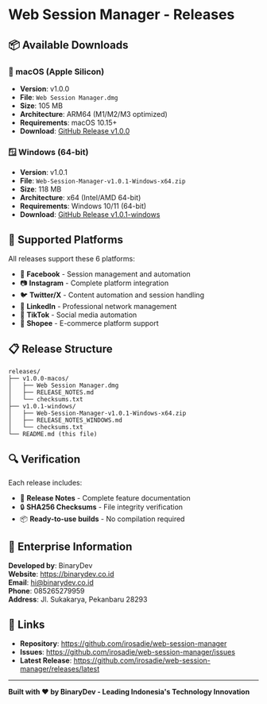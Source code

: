 # Web Session Manager - Releases

## 📦 Available Downloads

### 🍎 macOS (Apple Silicon)
- **Version**: v1.0.0
- **File**: `Web Session Manager.dmg`
- **Size**: 105 MB
- **Architecture**: ARM64 (M1/M2/M3 optimized)
- **Requirements**: macOS 10.15+
- **Download**: [GitHub Release v1.0.0](https://github.com/irosadie/web-session-manager/releases/tag/v1.0.0)

### 🪟 Windows (64-bit)
- **Version**: v1.0.1
- **File**: `Web-Session-Manager-v1.0.1-Windows-x64.zip`
- **Size**: 118 MB
- **Architecture**: x64 (Intel/AMD 64-bit)
- **Requirements**: Windows 10/11 (64-bit)
- **Download**: [GitHub Release v1.0.1-windows](https://github.com/irosadie/web-session-manager/releases/tag/v1.0.1-windows)

## 🚀 Supported Platforms

All releases support these 6 platforms:
- 📘 **Facebook** - Session management and automation
- 📷 **Instagram** - Complete platform integration
- 🐦 **Twitter/X** - Content automation and session handling
- 💼 **LinkedIn** - Professional network management
- 🎵 **TikTok** - Social media automation
- 🛒 **Shopee** - E-commerce platform support

## 📋 Release Structure

```
releases/
├── v1.0.0-macos/
│   ├── Web Session Manager.dmg
│   ├── RELEASE_NOTES.md
│   └── checksums.txt
├── v1.0.1-windows/
│   ├── Web-Session-Manager-v1.0.1-Windows-x64.zip
│   ├── RELEASE_NOTES_WINDOWS.md
│   └── checksums.txt
└── README.md (this file)
```

## 🔍 Verification

Each release includes:
- 📄 **Release Notes** - Complete feature documentation
- 🔒 **SHA256 Checksums** - File integrity verification
- 📦 **Ready-to-use builds** - No compilation required

## 💼 Enterprise Information

**Developed by**: BinaryDev  
**Website**: https://binarydev.co.id  
**Email**: hi@binarydev.co.id  
**Phone**: 085265279959  
**Address**: Jl. Sukakarya, Pekanbaru 28293

## 🔗 Links

- **Repository**: https://github.com/irosadie/web-session-manager
- **Issues**: https://github.com/irosadie/web-session-manager/issues
- **Latest Release**: https://github.com/irosadie/web-session-manager/releases/latest

---

**Built with ❤️ by BinaryDev - Leading Indonesia's Technology Innovation**
